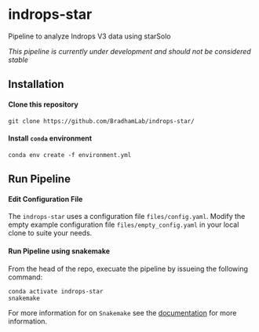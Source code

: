 # indrops-star
Pipeline to analyze Indrops V3 data using starSolo

*This pipeline is currently under development and should not be considered stable*

## Installation

#### Clone this repository

```git clone https://github.com/BradhamLab/indrops-star/```

#### Install `conda` environment

```conda env create -f environment.yml```

## Run Pipeline

#### Edit Configuration File

The `indrops-star` uses a configuration file `files/config.yaml`. Modify the empty example configuration file `files/empty_config.yaml` in your local clone to suite your needs.

#### Run Pipeline using snakemake

From the head of the repo, execuate the pipeline by issueing the following command:

```
conda activate indrops-star
snakemake
```

For more information for on `Snakemake` see the [documentation](https://snakemake.readthedocs.io/en/stable/) for more information. 
